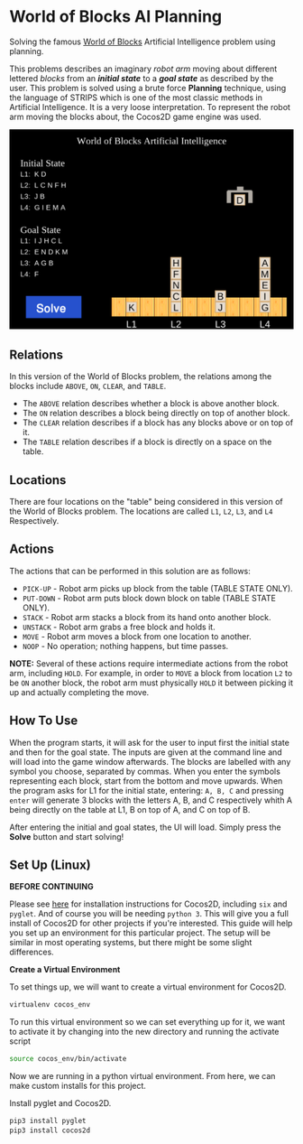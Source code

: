 # World of Blocks AI Planning

Solving the famous [World of Blocks](https://en.wikipedia.org/wiki/Blocks_world) Artificial Intelligence problem using planning.

This problems describes an imaginary _robot arm_ moving about different lettered _blocks_ from an _**initial state**_ to a _**goal state**_ as described by the user. This problem is solved using a brute force **Planning** technique, using the language of STRIPS which is one of the most classic methods in Artificial Intelligence. It is a very loose interpretation. To represent the robot arm moving the blocks about, the Cocos2D game engine was used.

![](res/scrn_shot.png)

## Relations

In this version of the World of Blocks problem, the relations among the blocks include `ABOVE`, `ON`, `CLEAR`, and `TABLE`.

- The `ABOVE` relation describes whether a block is above another block.
- The `ON` relation describes a block being directly on top of another block.
- The `CLEAR` relation describes if a block has any blocks above or on top of it.
- The `TABLE` relation describes if a block is directly on a space on the table.

## Locations

There are four locations on the "table" being considered in this version of the World of Blocks problem. The locations are called `L1`, `L2`, `L3`, and `L4` Respectively.

## Actions

The actions that can be performed in this solution are as follows:

- `PICK-UP` - Robot arm picks up block from the table (TABLE STATE ONLY).
- `PUT-DOWN` - Robot arm puts block down block on table (TABLE STATE ONLY).
- `STACK` - Robot arm stacks a block from its hand onto another block.
- `UNSTACK` - Robot arm grabs a free block and holds it.
- `MOVE` - Robot arm moves a block from one location to another.
- `NOOP` - No operation; nothing happens, but time passes.

**NOTE:** Several of these actions require intermediate actions from the robot arm, including `HOLD`. For example, in order to `MOVE` a block from location `L2` to be `ON` another block, the robot arm must physically `HOLD` it between picking it up and actually completing the move.

## How To Use

When the program starts, it will ask for the user to input first the initial state and then for the goal state. The inputs are given at the command line and will load into the game window afterwards. The blocks are labelled with any symbol you choose, separated by commas. When you enter the symbols representing each block, start from the bottom and move upwards. When the program asks for L1 for the initial state, entering: `A, B, C` and pressing `enter` will generate 3 blocks with the letters A, B, and C respectively whith A being directly on the table at L1, B on top of A, and C on top of B.

After entering the initial and goal states, the UI will load. Simply press the **Solve** button and start solving!

## Set Up (Linux)
**BEFORE CONTINUING**

Please see [here](http://python.cocos2d.org/doc/programming_guide/installation.html) for installation instructions for Cocos2D, including `six` and `pyglet`. And of course you will be needing `python 3`. This will give you a full install of Cocos2D for other projects if you're interested. This guide will help you set up an environment for this particular project.
The setup will be similar in most operating systems, but there might be some slight differences.

**Create a Virtual Environment**

To set things up, we will want to create a virtual environment for Cocos2D. 
```bash
virtualenv cocos_env
```

To run this virtual environment so we can set everything up for it, we want to activate it by changing into the new directory and running the activate script
```bash
source cocos_env/bin/activate
```
Now we are running in a python virtual environment. From here, we can make custom installs for this project.

Install pyglet and Cocos2D.

```bash
pip3 install pyglet
pip3 install cocos2d
```